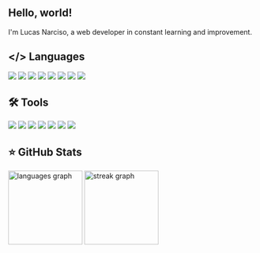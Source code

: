 ## Hello, world!
I'm Lucas Narciso, a web developer in constant learning and improvement.

<!--
## 🔍 Contact
<a href="https://www.linkedin.com/in/lucas-narciso01/" target="_blank"><img alt="LinkedIn" src="/Ícones/Linkedin.png"></a> <a href="https://www.instagram.com/lucasnarcisos/" target="_blank"><img alt="Instagram" src="/Ícones/Instagram.png"></a>
 -->
## </> Languages

<div style={ display: flex }>

  [<img src="https://img.shields.io/badge/HTML5-011627?style=for-the-badge&logo=html5&logoColor=white">](https://developer.mozilla.org/en-US/docs/Web/HTML)
  [<img src="https://img.shields.io/badge/CSS3-011627?style=for-the-badge&logo=css3&logoColor=white">](https://developer.mozilla.org/en-US/docs/Web/CSS)
  [<img src="https://img.shields.io/badge/JavaScript-011627?style=for-the-badge&logo=javascript&logoColor=F7DF1E">](https://developer.mozilla.org/en-US/docs/Web/JavaScript)
  [<img src="https://img.shields.io/badge/React-011627?style=for-the-badge&logo=react&logoColor=61DAFB">](https://react.dev/)
  [<img src="https://img.shields.io/badge/PHP-011627?style=for-the-badge&logo=php&logoColor=white">](https://www.php.net/)
  [<img src="https://img.shields.io/badge/MySQL-011627?style=for-the-badge&logo=mysql&logoColor=white">](https://www.mysql.com/)
  [<img src="https://img.shields.io/badge/GAS-011627?style=for-the-badge&logo=googleappsscript">](https://www.google.com/script/start/)
  [<img src="https://img.shields.io/badge/Python-011627?style=for-the-badge&logo=python">](https://www.python.org/)
  
</div>

## 🛠 Tools

<div style={ display: flex }>

  [<img src="https://img.shields.io/badge/Git-011627?style=for-the-badge&logo=git">](https://git-scm.com/)
  [<img src="https://img.shields.io/badge/Postman-011627?style=for-the-badge&logo=postman">](https://www.postman.com/)
  [<img src="https://img.shields.io/badge/Visual_Studio_Code-011627?style=for-the-badge">](https://code.visualstudio.com/)
  [<img src="https://img.shields.io/badge/Notion-011627?style=for-the-badge&logo=notion">](https://www.notion.so/)
  [<img src="https://img.shields.io/badge/Figma-011627?style=for-the-badge&logo=figma">](https://www.figma.com/)
  [<img src="https://img.shields.io/badge/Beekeeper%20Studio-011627?style=for-the-badge&logo=beekeeperstudio">](https://www.beekeeperstudio.io/)
  [<img src="https://img.shields.io/badge/Github-011627?style=for-the-badge&logo=github">](https://github.com/)
  
</div>
  
## ⭐️ GitHub Stats
  
<div>
  <div align="left">
  <img src="https://github-readme-stats.vercel.app/api/top-langs?username=LucasNarciso&locale=en&hide_title=false&layout=compact&card_width=320&langs_count=5&theme=nightowl&hide_border=false&order=2" height="150" alt="languages graph"  />
  <img src="https://streak-stats.demolab.com?user=LucasNarciso&locale=en&mode=weekly&theme=nightowl&hide_border=false&border_radius=5&order=3" height="150" alt="streak graph"  />
  
</div>

